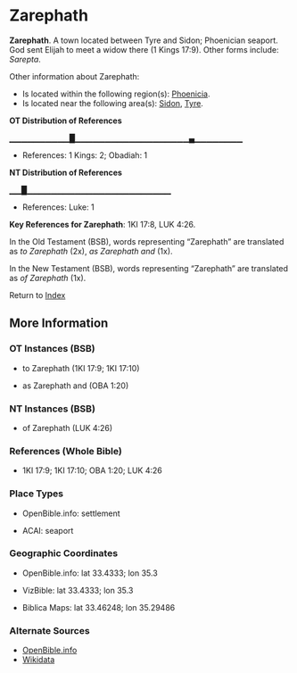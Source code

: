 # Zarephath
**Zarephath**. 
A town located between Tyre and Sidon; Phoenician seaport. God sent Elijah to meet a widow there (1 Kings 17:9). 
Other forms include: 
*Sarepta*. 




Other information about Zarephath:


* Is located within the following region(s): 
[Phoenicia](Phoenicia.md). 
* Is located near the following area(s): 
[Sidon](Sidon.md), [Tyre](Tyre.md). 


**OT Distribution of References**

▁▁▁▁▁▁▁▁▁▁█▁▁▁▁▁▁▁▁▁▁▁▁▁▁▁▁▁▁▁▄▁▁▁▁▁▁▁▁
* References: 1 Kings: 2; Obadiah: 1

**NT Distribution of References**

▁▁█▁▁▁▁▁▁▁▁▁▁▁▁▁▁▁▁▁▁▁▁▁▁▁▁
* References: Luke: 1



**Key References for Zarephath**: 
1KI 17:8, LUK 4:26. 


In the Old Testament (BSB), words representing “Zarephath” are translated as 
*to Zarephath* (2x), *as Zarephath and* (1x). 


In the New Testament (BSB), words representing “Zarephath” are translated as 
*of Zarephath* (1x). 


Return to [Index](00-Index.md)

## More Information

### OT Instances (BSB)

* to Zarephath (1KI 17:9; 1KI 17:10)

* as Zarephath and (OBA 1:20)



### NT Instances (BSB)

* of Zarephath (LUK 4:26)



### References (Whole Bible)

* 1KI 17:9; 1KI 17:10; OBA 1:20; LUK 4:26


### Place Types

* OpenBible.info: settlement

* ACAI: seaport



### Geographic Coordinates

* OpenBible.info: lat 33.4333; lon 35.3

* VizBible: lat 33.4333; lon 35.3

* Biblica Maps: lat 33.46248; lon 35.29486



### Alternate Sources

* [OpenBible.info](https://www.openbible.info/geo/ancient/a6fa2d3)
* [Wikidata](http://www.wikidata.org/entity/Q616837)



